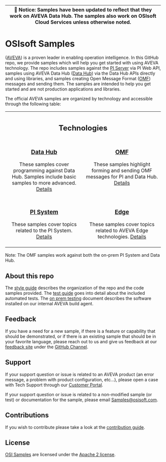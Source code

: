 | :loudspeaker: **Notice**: Samples have been updated to reflect that they work on AVEVA Data Hub. The samples also work on OSIsoft Cloud Services unless otherwise noted. |
| -----------------------------------------------------------------------------------------------|  

# OSIsoft Samples

([AVEVA](https://www.aveva.com/)) is a proven leader in enabling operation intelligence. In this GitHub repo, we provide samples which will help you get started with using AVEVA technology. The repo includes samples against the [PI Server](https://www.aveva.com/en/products/pi-system/) via PI Web API, samples using AVEVA Data Hub ([Data Hub](https://datahub.connect.aveva.com)) via the Data Hub APIs directly and using libraries, and samples creating Open Message Format ([OMF](https://docs.osisoft.com/bundle/data-hub/page/add-organize-data/collect-data/connectors/omf/omf-overview.html)) messages and sending them. The samples are intended to help you get started and are not production applications and libraries.

The official AVEVA samples are organized by technology and accessible through the following table:

<table align="middle" width="100%">
  <tr>
    <th align="middle" colspan="2">
      <h2>Technologies</h2>
    </th>
  </tr>
  <tr>
    <td align="middle" valign="top" width="50%">
      <h3>
        <a href="https://github.com/osisoft/OSI-Samples-ADH"> Data Hub </a>
      </h3>
      These samples cover programming against Data Hub. Samples include basic samples
      to more advanced.
      <a href="https://github.com/osisoft/OSI-Samples-ADH"> Details </a>
      <br />
      <br />
    </td>
    <td align="middle" valign="top" width="50%">
      <h3>
        <a href="https://github.com/osisoft/OSI-Samples-OMF"> OMF </a>
      </h3>
      These samples highlight forming and sending OMF messages for PI and Data Hub.
      <a href="https://github.com/osisoft/OSI-Samples-OMF"> Details </a>
      <br />
      <br />
    </td>
  </tr>
  <tr>
    <td align="middle" valign="top" width="50%">
      <h3>
        <a href="https://github.com/osisoft/OSI-Samples-PI-System">
          PI System
        </a>
      </h3>
      These samples cover topics related to the PI System.
      <a href="https://github.com/osisoft/OSI-Samples-PI-System"> Details </a>
      <br />
      <br />
    </td>
    <td align="middle" valign="top" width="50%">
      <h3>
        <a href="https://github.com/osisoft/OSI-Samples-Edge"> Edge </a>
      </h3>
      These samples cover topics related to AVEVA Edge technologies.
      <a href="https://github.com/osisoft/OSI-Samples-Edge"> Details </a>
      <br />
      <br />
    </td>
  </tr>
</table>

Note: The OMF samples work against both the on-prem PI System and Data Hub.

## About this repo

The [style guide](https://github.com/osisoft/.github/blob/main/STYLE_GUIDE.md) describes the organization of the repo and the code samples provided. The [test guide](https://github.com/osisoft/.github/blob/main/TEST_GUIDE.md) goes into detail about the included automated tests. The [on prem testing](https://github.com/osisoft/.github/blob/main/ON_PREM_TESTING.md) document describes the software installed on our internal AVEVA build agent.

## Feedback

If you have a need for a new sample, if there is a feature or capability that should be demonstrated, or if there is an existing sample that should be in your favorite language, please reach out to us and give us feedback at our [feedback site](https://feedback.osisoft.com) under the [GitHub Channel](https://feedback.osisoft.com/forums/922279-osisoft-github).

## Support

If your support question or issue is related to an AVEVA product (an error message, a problem with product configuration, etc...), please open a case with Tech Support through our [Customer Portal](https://my.osisoft.com).

If your support question or issue is related to a non-modified sample (or test) or documentation for the sample, please email Samples@osisoft.com.

## Contributions

If you wish to contribute please take a look at the [contribution guide](https://github.com/osisoft/.github/blob/main/CONTRIBUTING.md).

## License

[OSI Samples](https://github.com/osisoft/OSI-Samples) are licensed under the [Apache 2 license](LICENSE).
